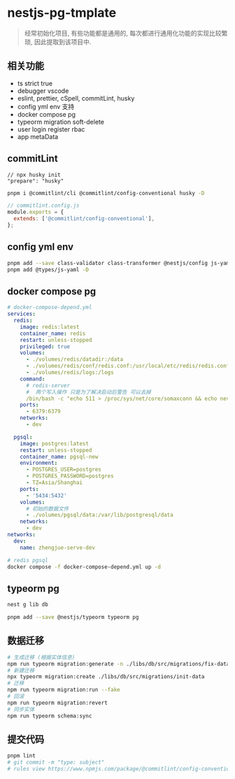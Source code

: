 # nestjs-pg-tmplate

> 经常初始化项目, 有些功能都是通用的, 每次都进行通用化功能的实现比较繁琐, 因此提取到该项目中.

## 相关功能

- ts strict true
- debugger vscode
- eslint, prettier, cSpell, commitLint, husky
- config yml env 支持
- docker compose pg
- typeorm migration soft-delete
- user login register rbac
- app metaData

## commitLint

```jsonc
// npx husky init
"prepare": "husky"
```

```bash
pnpm i @commitlint/cli @commitlint/config-conventional husky -D
```

```js
// commitlint.config.js
module.exports = {
  extends: ['@commitlint/config-conventional'],
};
```

## config yml env

```bash
pnpm add --save class-validator class-transformer @nestjs/config js-yaml
pnpm add @types/js-yaml -D
```

## docker compose pg

```yml
# docker-compose-depend.yml
services:
  redis:
    image: redis:latest
    container_name: redis
    restart: unless-stopped
    privileged: true
    volumes:
      - ./volumes/redis/datadir:/data
      - ./volumes/redis/conf/redis.conf:/usr/local/etc/redis/redis.conf
      - ./volumes/redis/logs:/logs
    command:
      # redis-server
      #  两个写入操作 只是为了解决启动后警告 可以去掉
      /bin/bash -c "echo 511 > /proc/sys/net/core/somaxconn && echo never > /sys/kernel/mm/transparent_hugepage/enabled && redis-server /usr/local/etc/redis/redis.conf"
    ports:
      - 6379:6379
    networks:
      - dev

  pgsql:
    image: postgres:latest
    restart: unless-stopped
    container_name: pgsql-new
    environment:
      - POSTGRES_USER=postgres
      - POSTGRES_PASSWORD=postgres
      - TZ=Asia/Shanghai
    ports:
      - '5434:5432'
    volumes:
      # 初始的数据文件
      - ./volumes/pgsql/data:/var/lib/postgresql/data
    networks:
      - dev
networks:
  dev:
    name: zhengjue-serve-dev
```

```bash
# redis pgsql
docker compose -f docker-compose-depend.yml up -d
```

## typeorm pg

```bash
nest g lib db
```

```bash
pnpm add --save @nestjs/typeorm typeorm pg
```

## 数据迁移

```bash
# 生成迁移 (根据实体信息)
npm run typeorm migration:generate -n ./libs/db/src/migrations/fix-data
# 新建迁移
npx typeorm migration:create ./libs/db/src/migrations/init-data
# 迁移
npm run typeorm migration:run --fake
# 回滚
npm run typeorm migration:revert
# 同步实体
npm run typeorm schema:sync
```

## 提交代码

```bash
pnpm lint
# git commit -m "type: subject"
# rules view https://www.npmjs.com/package/@commitlint/config-conventional
```
